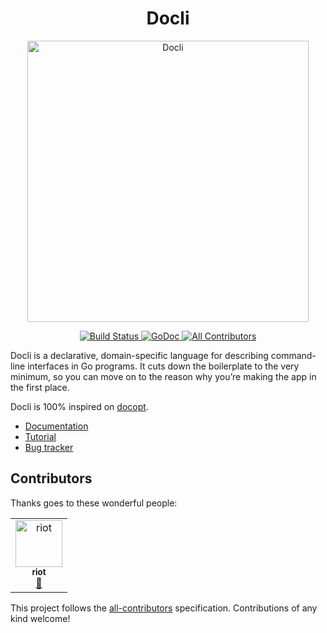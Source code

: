 <div align="center">
  <h1>Docli</h1>
  <img alt="Docli" src="https://i.imgur.com/Z1GkZxR.png" width="450">
  <p>
    <a href="https://travis-ci.org/celicoo/docli">
      <img alt="Build Status" src="https://travis-ci.org/celicoo/docli.svg?branch=master">
    </a>
    <a href="https://godoc.org/github.com/celicoo/docli">
      <img alt="GoDoc" src="https://godoc.org/github.com/celicoo/docli?status.svg">
    </a>
    <a href="#contributors">
      <img alt="All Contributors" src="https://img.shields.io/badge/all_contributors-1-orange.svg">
    </a>
  </p>
</div>

Docli is a declarative, domain-specific language for describing command-line interfaces in Go programs. It cuts down the boilerplate to the very minimum, so you can move on to the reason why you’re making the app in the first place.

Docli is 100% inspired on [docopt](https://github.com/docopt/docopt.go).

- [Documentation](https://docli.dev)
- [Tutorial](https://docli.dev/docs/tutorial)
- [Bug tracker](https://github.com/celicoo/docli/issues)

## Contributors

Thanks goes to these wonderful people:

<!-- ALL-CONTRIBUTORS-LIST:START - Do not remove or modify this section -->
<!-- prettier-ignore -->
<table><tr><td align="center"><a href="https://github.com/ri0t"><img src="https://avatars0.githubusercontent.com/u/1938065?v=4" width="75px;" alt="riot"/><br /><sub><b>riot</b></sub></a><br /><a href="https://github.com/celicoo/docli/commits?author=ri0t" title="Documentation">📖</a></td></tr></table>

<!-- ALL-CONTRIBUTORS-LIST:END -->

This project follows the [all-contributors](https://github.com/all-contributors/all-contributors) specification. Contributions of any kind welcome!